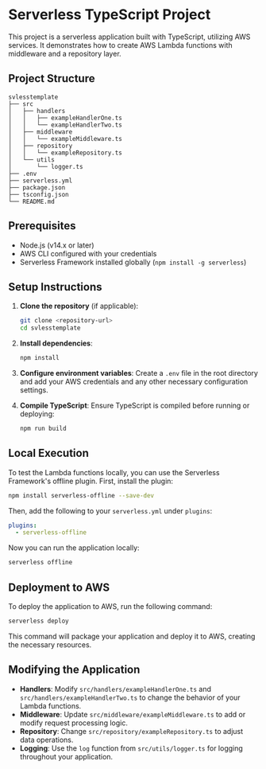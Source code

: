 # Serverless TypeScript Project

This project is a serverless application built with TypeScript, utilizing AWS services. It demonstrates how to create AWS Lambda functions with middleware and a repository layer.

## Project Structure

```
svlesstemplate
├── src
│   ├── handlers
│   │   ├── exampleHandlerOne.ts
│   │   └── exampleHandlerTwo.ts
│   ├── middleware
│   │   └── exampleMiddleware.ts
│   ├── repository
│   │   └── exampleRepository.ts
│   └── utils
│       └── logger.ts
├── .env
├── serverless.yml
├── package.json
├── tsconfig.json
└── README.md
```

## Prerequisites

- Node.js (v14.x or later)
- AWS CLI configured with your credentials
- Serverless Framework installed globally (`npm install -g serverless`)

## Setup Instructions

1. **Clone the repository** (if applicable):
   ```bash
   git clone <repository-url>
   cd svlesstemplate
   ```

2. **Install dependencies**:
   ```bash
   npm install
   ```

3. **Configure environment variables**:
   Create a `.env` file in the root directory and add your AWS credentials and any other necessary configuration settings.

4. **Compile TypeScript**:
   Ensure TypeScript is compiled before running or deploying:
   ```bash
   npm run build
   ```

## Local Execution

To test the Lambda functions locally, you can use the Serverless Framework's offline plugin. First, install the plugin:

```bash
npm install serverless-offline --save-dev
```

Then, add the following to your `serverless.yml` under `plugins`:

```yaml
plugins:
  - serverless-offline
```

Now you can run the application locally:

```bash
serverless offline
```

## Deployment to AWS

To deploy the application to AWS, run the following command:

```bash
serverless deploy
```

This command will package your application and deploy it to AWS, creating the necessary resources.

## Modifying the Application

- **Handlers**: Modify `src/handlers/exampleHandlerOne.ts` and `src/handlers/exampleHandlerTwo.ts` to change the behavior of your Lambda functions.
- **Middleware**: Update `src/middleware/exampleMiddleware.ts` to add or modify request processing logic.
- **Repository**: Change `src/repository/exampleRepository.ts` to adjust data operations.
- **Logging**: Use the `log` function from `src/utils/logger.ts` for logging throughout your application.

